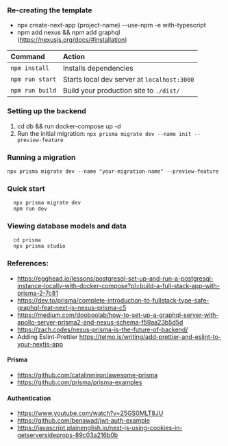 ### Re-creating the template

- npx create-next-app {project-name} --use-npm -e with-typescript
- npm add nexus && npm add graphql (https://nexusjs.org/docs/#installation)

| Command         | Action                                      |
| :-------------- | :------------------------------------------ |
| `npm install`   | Installs dependencies                       |
| `npm run start` | Starts local dev server at `localhost:3000` |
| `npm run build` | Build your production site to `./dist/`     |

### Setting up the backend

1. cd db && run docker-compose up -d
2. Run the initial migration: `npx prisma migrate dev --name init --preview-feature`

### Running a migration

`npx prisma migrate dev --name "your-migration-name" --preview-feature`

### Quick start

```
  npx prisma migrate dev
  npm run dev
```

### Viewing database models and data

```
  cd prisma
  npx prisma studio
```

### References:

- https://egghead.io/lessons/postgresql-set-up-and-run-a-postgresql-instance-locally-with-docker-compose?pl=build-a-full-stack-app-with-prisma-2-7c81
- https://dev.to/prisma/complete-introduction-to-fullstack-type-safe-graphql-feat-next-js-nexus-prisma-c5
- https://medium.com/dooboolab/how-to-set-up-a-graphql-server-with-apollo-server-prisma2-and-nexus-schema-f59aa23b5d5d
- https://zach.codes/nexus-prisma-is-the-future-of-backend/
- Adding Eslint-Prettier https://telmo.is/writing/add-prettier-and-eslint-to-your-nextjs-app

#### Prisma

- https://github.com/catalinmiron/awesome-prisma
- https://github.com/prisma/prisma-examples

#### Authentication

- https://www.youtube.com/watch?v=25GS0MLT8JU
- https://github.com/benawad/jwt-auth-example
- https://javascript.plainenglish.io/next-js-using-cookies-in-getserversideprops-89c03a216b0b
